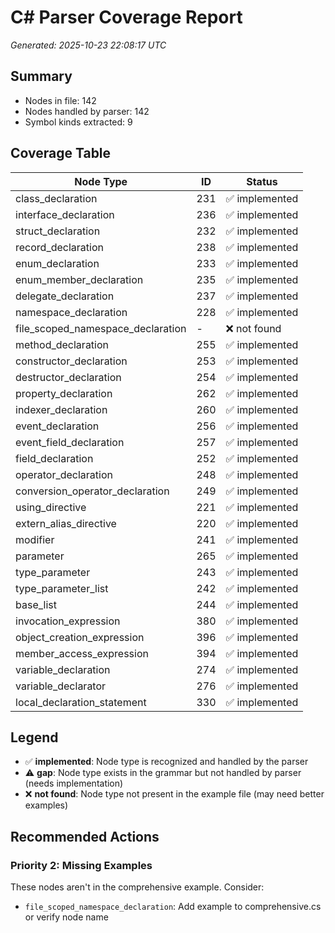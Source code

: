 # C# Parser Coverage Report

*Generated: 2025-10-23 22:08:17 UTC*

## Summary
- Nodes in file: 142
- Nodes handled by parser: 142
- Symbol kinds extracted: 9

## Coverage Table

| Node Type | ID | Status |
|-----------|-----|--------|
| class_declaration | 231 | ✅ implemented |
| interface_declaration | 236 | ✅ implemented |
| struct_declaration | 232 | ✅ implemented |
| record_declaration | 238 | ✅ implemented |
| enum_declaration | 233 | ✅ implemented |
| enum_member_declaration | 235 | ✅ implemented |
| delegate_declaration | 237 | ✅ implemented |
| namespace_declaration | 228 | ✅ implemented |
| file_scoped_namespace_declaration | - | ❌ not found |
| method_declaration | 255 | ✅ implemented |
| constructor_declaration | 253 | ✅ implemented |
| destructor_declaration | 254 | ✅ implemented |
| property_declaration | 262 | ✅ implemented |
| indexer_declaration | 260 | ✅ implemented |
| event_declaration | 256 | ✅ implemented |
| event_field_declaration | 257 | ✅ implemented |
| field_declaration | 252 | ✅ implemented |
| operator_declaration | 248 | ✅ implemented |
| conversion_operator_declaration | 249 | ✅ implemented |
| using_directive | 221 | ✅ implemented |
| extern_alias_directive | 220 | ✅ implemented |
| modifier | 241 | ✅ implemented |
| parameter | 265 | ✅ implemented |
| type_parameter | 243 | ✅ implemented |
| type_parameter_list | 242 | ✅ implemented |
| base_list | 244 | ✅ implemented |
| invocation_expression | 380 | ✅ implemented |
| object_creation_expression | 396 | ✅ implemented |
| member_access_expression | 394 | ✅ implemented |
| variable_declaration | 274 | ✅ implemented |
| variable_declarator | 276 | ✅ implemented |
| local_declaration_statement | 330 | ✅ implemented |

## Legend

- ✅ **implemented**: Node type is recognized and handled by the parser
- ⚠️ **gap**: Node type exists in the grammar but not handled by parser (needs implementation)
- ❌ **not found**: Node type not present in the example file (may need better examples)

## Recommended Actions

### Priority 2: Missing Examples
These nodes aren't in the comprehensive example. Consider:

- `file_scoped_namespace_declaration`: Add example to comprehensive.cs or verify node name

